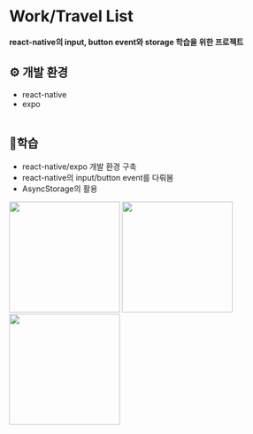# Work/Travel List
<b>react-native의 input, button event와 storage 학습을 위한 프로젝트</b>
<br />

## ⚙ 개발 환경
- react-native
- expo
<br /><br />

## 🎈학습
- react-native/expo 개발 환경 구축
- react-native의 input/button event를 다뤄봄
- AsyncStorage의 활용

<p float="left">
  <img src="https://github.com/bananashow/todo-app-study/assets/85798544/f11657c7-7551-4205-b879-77d9c6aeba63" width="200" />
  <img src="https://github.com/bananashow/todo-app-study/assets/85798544/3e44b8d4-616b-4b9c-9115-c783a89591fc" width="200" /> 
  <img src="https://github.com/bananashow/todo-app-study/assets/85798544/183940ab-ffc1-4b65-9416-32da33b3e7bc" width="200" />
</p>
